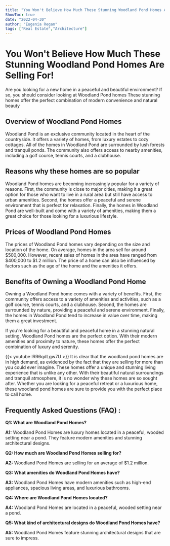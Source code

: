```yaml
---
title: "You Won't Believe How Much These Stunning Woodland Pond Homes Are Selling For!"
ShowToc: true 
date: "2022-04-30"
author: "Eugenia Regan" 
tags: ["Real Estate","Architecture"]
---
```

# You Won't Believe How Much These Stunning Woodland Pond Homes Are Selling For!

Are you looking for a new home in a peaceful and beautiful environment? If so, you should consider looking at Woodland Pond homes These stunning homes offer the perfect combination of modern convenience and natural beauty

## Overview of Woodland Pond Homes

Woodland Pond is an exclusive community located in the heart of the countryside. It offers a variety of homes, from luxury estates to cozy cottages. All of the homes in Woodland Pond are surrounded by lush forests and tranquil ponds. The community also offers access to nearby amenities, including a golf course, tennis courts, and a clubhouse.

## Reasons why these homes are so popular

Woodland Pond homes are becoming increasingly popular for a variety of reasons. First, the community is close to major cities, making it a great option for those who want to live in a rural area but still have access to urban amenities. Second, the homes offer a peaceful and serene environment that is perfect for relaxation. Finally, the homes in Woodland Pond are well-built and come with a variety of amenities, making them a great choice for those looking for a luxurious lifestyle.

## Prices of Woodland Pond Homes

The prices of Woodland Pond homes vary depending on the size and location of the home. On average, homes in the area sell for around $500,000. However, recent sales of homes in the area have ranged from $400,000 to $1.2 million. The price of a home can also be influenced by factors such as the age of the home and the amenities it offers. 

## Benefits of Owning a Woodland Pond Home

Owning a Woodland Pond home comes with a variety of benefits. First, the community offers access to a variety of amenities and activities, such as a golf course, tennis courts, and a clubhouse. Second, the homes are surrounded by nature, providing a peaceful and serene environment. Finally, the homes in Woodland Pond tend to increase in value over time, making them a great investment. 

If you're looking for a beautiful and peaceful home in a stunning natural setting, Woodland Pond homes are the perfect option. With their modern amenities and proximity to nature, these homes offer the perfect combination of luxury and serenity.

{{< youtube lRR6qdLgw7U >}} 
It is clear that the woodland pond homes are in high demand, as evidenced by the fact that they are selling for more than you could ever imagine. These homes offer a unique and stunning living experience that is unlike any other. With their beautiful natural surroundings and tranquil atmosphere, it is no wonder why these homes are so sought after. Whether you are looking for a peaceful retreat or a luxurious home, these woodland pond homes are sure to provide you with the perfect place to call home.

## Frequently Asked Questions (FAQ) :
**Q1: What are Woodland Pond Homes?**

**A1:** Woodland Pond Homes are luxury homes located in a peaceful, wooded setting near a pond. They feature modern amenities and stunning architectural designs.

**Q2: How much are Woodland Pond Homes selling for?**

**A2:** Woodland Pond Homes are selling for an average of $1.2 million.

**Q3: What amenities do Woodland Pond Homes have?**

**A3:** Woodland Pond Homes have modern amenities such as high-end appliances, spacious living areas, and luxurious bathrooms.

**Q4: Where are Woodland Pond Homes located?**

**A4:** Woodland Pond Homes are located in a peaceful, wooded setting near a pond.

**Q5: What kind of architectural designs do Woodland Pond Homes have?**

**A5:** Woodland Pond Homes feature stunning architectural designs that are sure to impress.



